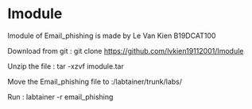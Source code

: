 # Imodule
Imodule of Email_phishing is made by Le Van Kien B19DCAT100

Download from git : git clone https://github.com/lvkien19112001/Imodule

Unzip the file : tar -xzvf imodule.tar 

Move the Email_phishing file to :/labtainer/trunk/labs/

Run : labtainer -r email_phishing


